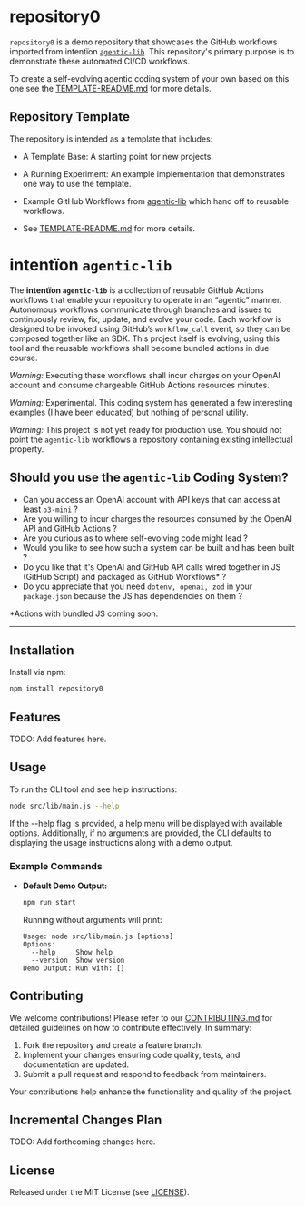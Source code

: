 # repository0

`repository0` is a demo repository that showcases the GitHub workflows imported from intentïon [`agentic‑lib`](https://github.com/xn-intenton-z2a/agentic-lib).
This repository's primary purpose is to demonstrate these automated CI/CD workflows.

To create a self-evolving agentic coding system of your own based on this one see the [TEMPLATE-README.md](./TEMPLATE-README.md) for more details.

## Repository Template

The repository is intended as a template that includes:
* A Template Base: A starting point for new projects.
* A Running Experiment: An example implementation that demonstrates one way to use the template.
* Example GitHub Workflows from [agentic‑lib](https://github.com/xn-intenton-z2a/agentic-lib) which hand off to reusable workflows.

* See [TEMPLATE-README.md](./TEMPLATE-README.md) for more details.

# intentïon `agentic-lib`

The **intentïon `agentic-lib`** is a collection of reusable GitHub Actions workflows that enable your
repository to operate in an “agentic” manner. Autonomous workflows communicate through branches and
issues to continuously review, fix, update, and evolve your code. Each workflow is designed to be invoked using
GitHub’s `workflow_call` event, so they can be composed together like an SDK. This project itself is evolving, using this
tool and the reusable workflows shall become bundled actions in due course.

*Warning:* Executing these workflows shall incur charges on your OpenAI account and consume chargeable GitHub Actions resources minutes.

*Warning:* Experimental. This coding system has generated a few interesting examples (I have been educated) but nothing of personal utility.

*Warning:* This project is not yet ready for production use. You should not point the `agentic-lib` workflows a repository containing existing intellectual property.

## Should you use the `agentic-lib` Coding System?

* Can you access an OpenAI account with API keys that can access at least `o3-mini` ?
* Are you willing to incur charges the resources consumed by the OpenAI API and GitHub Actions ?
* Are you curious as to where self-evolving code might lead ?
* Would you like to see how such a system can be built and has been built ?
* Do you like that it's OpenAI and GitHub API calls wired together in JS (GitHub Script) and packaged as GitHub Workflows* ?
* Do you appreciate that you need `dotenv, openai, zod` in your `package.json` because the JS has dependencies on them ?

*Actions with bundled JS coming soon.

---

## Installation

Install via npm:

```bash
npm install repository0
```

## Features

TODO: Add features here.

## Usage

To run the CLI tool and see help instructions:

```bash
node src/lib/main.js --help
```

If the --help flag is provided, a help menu will be displayed with available options. Additionally, if no arguments are provided, the CLI defaults to displaying the usage instructions along with a demo output.

### Example Commands

- **Default Demo Output:**
  ```bash
  npm run start
  ```
  Running without arguments will print:
  ```
  Usage: node src/lib/main.js [options]
  Options:
    --help     Show help
    --version  Show version
  Demo Output: Run with: []
  ```

## Contributing

We welcome contributions! Please refer to our [CONTRIBUTING.md](./CONTRIBUTING.md) for detailed guidelines on how to contribute effectively. In summary:

1. Fork the repository and create a feature branch.
2. Implement your changes ensuring code quality, tests, and documentation are updated.
3. Submit a pull request and respond to feedback from maintainers.

Your contributions help enhance the functionality and quality of the project.

## Incremental Changes Plan

TODO: Add forthcoming changes here.

## License

Released under the MIT License (see [LICENSE](./LICENSE)).
